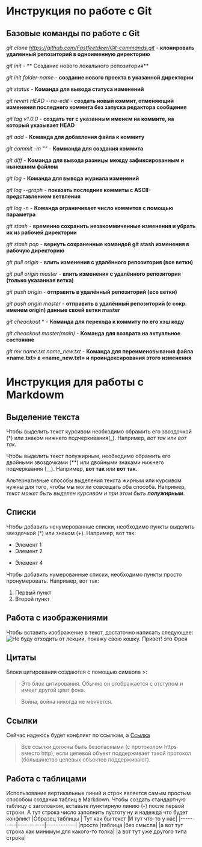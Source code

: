 # Инструкция по работе с Git

## Базовые команды по работе с Git

*git clone https://github.com/Fastfeetdeer/Git-commands.git* - **клонировать удаленный репозиторий в одноименную директорию**

*git init* - ** Создание нового локального репозитория**

*git init folder-name* - **создание нового проекта в указанной директории**

*git status* - **Команда для вывода статуса изменений**

*git revert HEAD --no-edit* - **создать новый коммит, отменяющий изменения последнего коммита без запуска редактора сообщения**

*git tag v1.0.0* - **создать тег с указанным именем на коммите, на который указывает HEAD**

*git add* - **Команда для добавления файла к коммиту**

*git commit -m "<message>"* - **Комманда для cоздания коммита**

*git diff* - **Команда для вывода разницы между зафиксированным и нынешним файлом**

*git log* - **Команда для вывода журнала изменений**

*git log --graph* - **показать последние коммиты с ASCII-представлением ветвления**

*git log -n <limit>* - **Команда ограничивает число коммитов с помощью параметра**

*git stash* - **временно сохранить незакоммиченные изменения и убрать их из рабочей директории**

*git stash pop* - **вернуть сохраненные командой git stash изменения в рабочую директорию**

*git pull origin* - **влить изменения с удалённого репозитория (все ветки)**

*git pull origin master* - **влить изменения с удалённого репозитория (только указанная ветка)**

*git push origin* - **отправить в удалённый репозиторий (все ветки)**

*git push origin master* - **отправить в удалённый репозиторий (с сокр. именем origin) данные своей ветки master**

*git cheackout* <commit code>* - **Команда для перехода к коммиту по его хэш коду**

*git cheackout master(main)* - **Команда для возврата на актуальное состояние**

*git mv name.txt name_new.txt* - **Команда для переименовывания файла «name.txt» в «name_new.txt» и проиндексирования этого изменения**


# Инструкция для работы с Markdowm

## Выделение текста

Чтобы выделить текст курсивом необходимо обрамить его звоздочкой (*) или знаком нижнего подчеркивания(_). Например, *вот так* или _вот так_.

Чтобы выделить текст полужирным, необходимо обрамить его двойными звоздочками (**) или двойными знаками нижнего подчерквания (__). Например, **вот так** или __вот так__.

Альтернативные способы выделения текста жирным или курсивом нужны для того, чтобы мы могли совсещать оба способа. Например, _текст может быть выделен курсивом и при этом быть **полужирным**_.

## Списки

Чтобы добавить ненумерованные списки, необходимо пункты выделить звездочкой (*) или знаком (+). Например, вот так:
* Элемент 1
* Элемент 2
+ Элемент 4

Чтобы добавить нумерованные списки, необходимо пункты просто пронумеровать. Например, вот так:
1. Первый пункт
2. Второй пункт

## Работа с изображениями

Чтобы вставить изображение в текст, достаточно написать следующее:
![Не буду отходить от лекции, покажу свою кошку. Привет! это Фрея](freya.jpg)

## Цитаты

Блоки цитирования создаются с помощью символа >:

> Это блок цитирования. Обычно он отображается с отступом и имеет другой цвет фона.

> Война, война никогда не меняется.

## Ссылки

Сейчас надеюсь будет конфликт по ссылкам, а [Ссылка](!https://blog-programmista.ru/post/114-git-commands.html)
 
> Все ссылки должны быть безопасными (с протоколом https вместо http), если целевой объект поддерживает такой протокол (большинство целевых объектов поддерживают).

## Работа с таблицами

Использование вертикальных линий и строк является самым простым способом создания таблиц в Markdown. Чтобы создать стандартную таблицу с заголовком, вставьте пунктирную линию (-)  после первой строки.
А тут строка число заполнить пустоту ну и надежда что будет конфликт
|Образец таблицы  | Тут как бы текст  |И тут что-то у нас|
|----------|-----------|------------|
|просто     |таблица       |без смысла|
|а вот тут строка как минимум для какого-то толка|
|а вот тут уже другого типа строка|